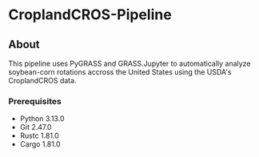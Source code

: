 # CroplandCROS-Pipeline

## About
This pipeline uses PyGRASS and GRASS.Jupyter to automatically analyze soybean-corn rotations accross the United States using the USDA's CroplandCROS data.

### Prerequisites
- Python 3.13.0
- Git 2.47.0
- Rustc 1.81.0
- Cargo 1.81.0
